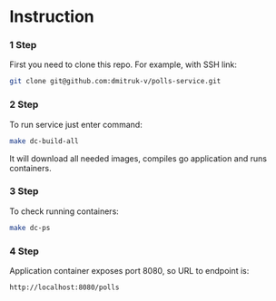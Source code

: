 # Instruction

### 1 Step

First you need to clone this repo. For example, with SSH link:

```sh
git clone git@github.com:dmitruk-v/polls-service.git
```

### 2 Step

To run service just enter command:

```sh
make dc-build-all
```

It will download all needed images, compiles go application and runs containers.

### 3 Step

To check running containers:

```sh
make dc-ps
```

### 4 Step

Application container exposes port 8080, so URL to endpoint is:

```sh
http://localhost:8080/polls
```